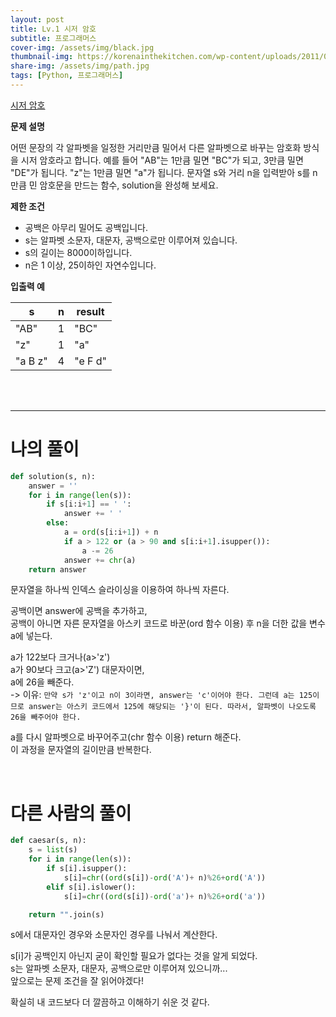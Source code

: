 ```yaml
---
layout: post
title: Lv.1 시저 암호
subtitle: 프로그래머스
cover-img: /assets/img/black.jpg
thumbnail-img: https://korenainthekitchen.com/wp-content/uploads/2011/02/white.jpg
share-img: /assets/img/path.jpg
tags: [Python, 프로그래머스]
---
```


[시저 암호](https://school.programmers.co.kr/learn/courses/30/lessons/12926)

**문제 설명**

어떤 문장의 각 알파벳을 일정한 거리만큼 밀어서 다른 알파벳으로 바꾸는 암호화 방식을 시저 암호라고 합니다. 예를 들어 "AB"는 1만큼 밀면 "BC"가 되고, 3만큼 밀면 "DE"가 됩니다. "z"는 1만큼 밀면 "a"가 됩니다. 문자열 s와 거리 n을 입력받아 s를 n만큼 민 암호문을 만드는 함수, solution을 완성해 보세요.

 

**제한 조건**
- 공백은 아무리 밀어도 공백입니다.
- s는 알파벳 소문자, 대문자, 공백으로만 이루어져 있습니다.
- s의 길이는 8000이하입니다.
- n은 1 이상, 25이하인 자연수입니다.
 

**입출력 예**

|s	|n	|result|
|---|---|---|
|"AB"|1	|"BC"|
|"z"|1	|"a"|
|"a B z"|4	|"e F d"|

<br><br>

---

# 나의 풀이
```python
def solution(s, n):
    answer = ''
    for i in range(len(s)):
        if s[i:i+1] == ' ':
            answer += ' '
        else:
            a = ord(s[i:i+1]) + n
            if a > 122 or (a > 90 and s[i:i+1].isupper()):
                a -= 26
            answer += chr(a)
    return answer
```
문자열을 하나씩 인덱스 슬라이싱을 이용하여 하나씩 자른다.


공백이면 answer에 공백을 추가하고,<br>
공백이 아니면 자른 문자열을 아스키 코드로 바꾼(ord 함수 이용) 후 n을 더한 값을 변수 a에 넣는다.<br>


a가 122보다 크거나(a>'z')<br>
a가 90보다 크고(a>'Z') 대문자이면,<br>
a에 26을 빼준다.<br>
-> 이유: `만약 s가 'z'이고 n이 3이라면, answer는 'c'이어야 한다. 그런데 a는 125이므로 answer는 아스키 코드에서 125에 해당되는 '}'이 된다. 따라서, 알파벳이 나오도록 26을 빼주어야 한다.`

 

a를 다시 알파벳으로 바꾸어주고(chr 함수 이용) return 해준다.<br>
이 과정을 문자열의 길이만큼 반복한다.

<br>

# 다른 사람의 풀이
```python
def caesar(s, n):
    s = list(s)
    for i in range(len(s)):
        if s[i].isupper():
            s[i]=chr((ord(s[i])-ord('A')+ n)%26+ord('A'))
        elif s[i].islower():
            s[i]=chr((ord(s[i])-ord('a')+ n)%26+ord('a'))

    return "".join(s)
```
s에서 대문자인 경우와 소문자인 경우를 나눠서 계산한다.


s[i]가 공백인지 아닌지 굳이 확인할 필요가 없다는 것을 알게 되었다.<br>
s는 알파벳 소문자, 대문자, 공백으로만 이루어져 있으니까...<br>
앞으로는 문제 조건을 잘 읽어야겠다!<br>
 

확실히 내 코드보다 더 깔끔하고 이해하기 쉬운 것 같다.<br><br>